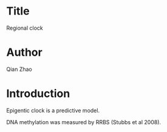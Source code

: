 # Title
Regional clock

# Author
Qian Zhao

# Introduction
Epigentic clock is a predictive model.

DNA methylation was measured by RRBS (Stubbs et al 2008).
